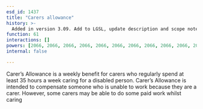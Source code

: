```yaml
---
esd_id: 1437
title: "Carers allowance"
history: >-
  Added in version 3.09. Add to LGSL, update description and scope notes in version 4.0.1.
function: 61
interactions: []
powers: [2066, 2066, 2066, 2066, 2066, 2066, 2066, 2066, 2066, 2066, 2066, 2066, 2066, 2066, 2066, 2066, 2066, 2066, 2066, 2066]
internal: false

---
```


Carer’s Allowance is a weekly benefit for carers who regularly spend at least 35 hours a week caring for a disabled person. Carer’s Allowance is intended to compensate someone who is unable to work because they are a carer. However, some carers may be able to do some paid work whilst caring

